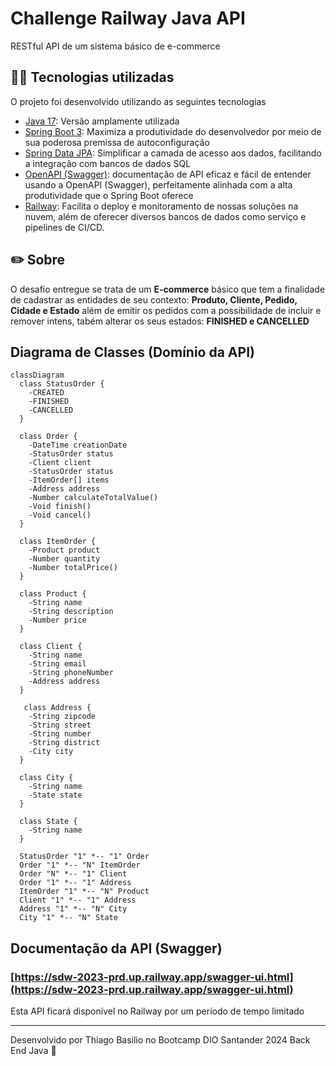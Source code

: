 # Challenge Railway Java API

RESTful API de um sistema básico de e-commerce

## 👨‍💻️ Tecnologias utilizadas

O projeto foi desenvolvido utilizando as seguintes tecnologias
- [Java 17](https://www.oracle.com/java/technologies/downloads/?er=221886#java17): Versão amplamente utilizada
- [Spring Boot 3](https://spring.io/projects/spring-boot): Maximiza a produtividade do desenvolvedor por meio de sua poderosa premissa de autoconfiguração
- [Spring Data JPA](https://spring.io/projects/spring-data): Simplificar a camada de acesso aos dados, facilitando a integração com bancos de dados SQL
- [OpenAPI (Swagger)](https://www.openapis.org/): documentação de API eficaz e fácil de entender usando a OpenAPI (Swagger), perfeitamente alinhada com a alta produtividade que o Spring Boot oferece
- [Railway](https://railway.app/): Facilita o deploy e monitoramento de nossas soluções na nuvem, além de oferecer diversos bancos de dados como serviço e pipelines de CI/CD.

## ✏️ Sobre

O desafio entregue se trata de um **E-commerce** básico que tem a finalidade de cadastrar as entidades de seu contexto: 
**Produto, Cliente, Pedido, Cidade e Estado** além de emitir os pedidos com a possibilidade de incluir e remover intens, tabém alterar os seus estados: **FINISHED e CANCELLED**

## Diagrama de Classes (Domínio da API)

```mermaid
classDiagram
  class StatusOrder {
    -CREATED
    -FINISHED
    -CANCELLED
  }

  class Order {
    -DateTime creationDate
    -StatusOrder status
    -Client client
    -StatusOrder status
    -ItemOrder[] items
    -Address address
    -Number calculateTotalValue()
    -Void finish()
    -Void cancel()
  }

  class ItemOrder {
    -Product product
    -Number quantity
    -Number totalPrice()
  }

  class Product {
    -String name
    -String description
    -Number price
  }

  class Client {
    -String name
    -String email
    -String phoneNumber
    -Address address
  }

   class Address {
    -String zipcode
    -String street
    -String number
    -String district
    -City city
  }

  class City {
    -String name
    -State state 
  }

  class State {
    -String name 
  }

  StatusOrder "1" *-- "1" Order
  Order "1" *-- "N" ItemOrder
  Order "N" *-- "1" Client
  Order "1" *-- "1" Address
  ItemOrder "1" *-- "N" Product
  Client "1" *-- "1" Address
  Address "1" *-- "N" City
  City "1" *-- "N" State
```

## Documentação da API (Swagger)

### [https://sdw-2023-prd.up.railway.app/swagger-ui.html](https://sdw-2023-prd.up.railway.app/swagger-ui.html)

Esta API ficará disponível no Railway por um período de tempo limitado


---
Desenvolvido por Thiago Basilio no Bootcamp DIO Santander 2024 Back End Java 🚀️ 